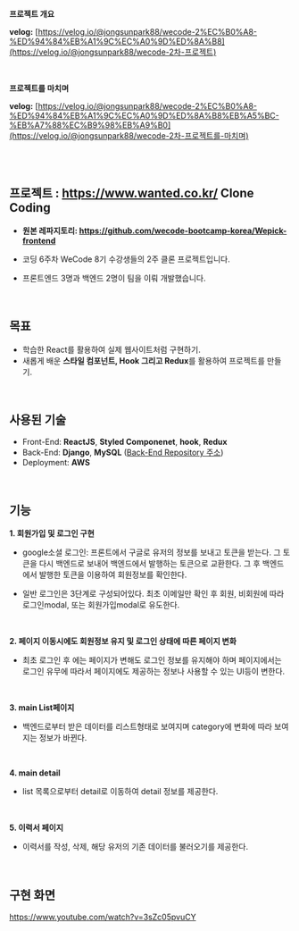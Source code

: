 **프로젝트 개요**

**velog:**  [https://velog.io/@jongsunpark88/wecode-2%EC%B0%A8-%ED%94%84%EB%A1%9C%EC%A0%9D%ED%8A%B8](https://velog.io/@jongsunpark88/wecode-2차-프로젝트) 

<br>

**프로젝트를 마치며**

**velog:**  [https://velog.io/@jongsunpark88/wecode-2%EC%B0%A8-%ED%94%84%EB%A1%9C%EC%A0%9D%ED%8A%B8%EB%A5%BC-%EB%A7%88%EC%B9%98%EB%A9%B0](https://velog.io/@jongsunpark88/wecode-2차-프로젝트를-마치며) 

<br>

<br>

## 프로젝트 :  https://www.wanted.co.kr/ Clone Coding

- **원본 레파지토리:  https://github.com/wecode-bootcamp-korea/Wepick-frontend** 

  

- 코딩 6주차 WeCode 8기 수강생들의 2주 클론 프로젝트입니다.

- 프론트엔드 3명과 백엔드 2명이 팀을 이뤄 개발했습니다.

<br>

## 목표

- 학습한 React를 활용하여 실제 웹사이트처럼 구현하기.
- 새롭게 배운 **스타일 컴포넌트, Hook 그리고 Redux**를 활용하여 프로젝트를 만들기.

<br>

## 사용된 기술

- Front-End: **ReactJS**, **Styled Componenet**, **hook**, **Redux**
- Back-End: **Django**, **MySQL** ([Back-End Repository 주소]( https://github.com/wecode-bootcamp-korea/Wepick-backend ))
- Deployment: **AWS**

<br>

## 기능

**1.  회원가입 및 로그인 구현** 
- google소셜 로그인: 
  프론트에서 구글로 유저의 정보를 보내고 토큰을 받는다. 그 토큰을 다시  백엔드로 보내어 백엔드에서 발행하는 토큰으로 교환한다.  그 후 백엔드에서 발행한 토큰을 이용하여 회원정보를 확인한다.

- 일반 로그인은 3단계로 구성되어있다.  최초 이메일만 확인 후 회원, 비회원에 따라 로그인modal, 또는 회원가입modal로 유도한다.

  <br>

**2. 페이지 이동시에도 회원정보 유지 및 로그인 상태에 따른 페이지 변화**
- 최초 로그인 후 에는 페이지가 변해도 로그인 정보를 유지해야 하며 페이지에서는 로그인 유무에 따라서 페이지에도 제공하는 정보나 사용할 수 있는 UI등이 변한다.

  <br>

**3. main List페이지**
- 백엔드로부터 받은 데이터를 리스트형태로 보여지며 category에 변화에 따라 보여지는 정보가 바뀐다.

  <br>

**4. main detail**
- list 목록으로부터 detail로 이동하여 detail 정보를 제공한다.

  <br>

**5. 이력서 페이지**

- 이력서를 작성, 삭제, 해당 유저의 기존 데이터를 불러오기를 제공한다.

<br>

## 구현 화면

 https://www.youtube.com/watch?v=3sZc05pvuCY 


